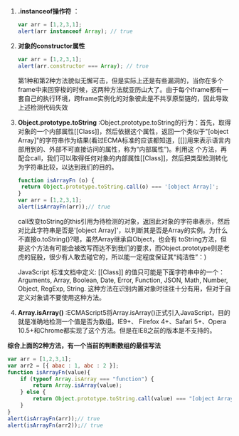 1. **.instanceof操作符** ：

   ```js
   var arr = [1,2,3,1];
   alert(arr instanceof Array); // true 
   ```

2. **对象的constructor属性** 

   ```js
   var arr = [1,2,3,1];
   alert(arr.constructor === Array); // true 
   ```

   第1种和第2种方法貌似无懈可击，但是实际上还是有些漏洞的，当你在多个frame中来回穿梭的时候，这两种方法就亚历山大了。由于每个iframe都有一套自己的执行环境，跨frame实例化的对象彼此是不共享原型链的，因此导致上述检测代码失效

3. **Object.prototype.toString** :Object.prototype.toString的行为：首先，取得对象的一个内部属性[[Class]]，然后依据这个属性，返回一个类似于"[object Array]"的字符串作为结果(看过ECMA标准的应该都知道，[[]]用来表示语言内部用到的、外部不可直接访问的属性，称为“内部属性”)。利用这 个方法，再配合call，我们可以取得任何对象的内部属性[[Class]]，然后把类型检测转化为字符串比较，以达到我们的目的。

   ```js
   function isArrayFn (o) {
   	return Object.prototype.toString.call(o) === '[object Array]';
   }
   var arr = [1,2,3,1];
   alert(isArrayFn(arr));// true 
   ```

     call改变toString的this引用为待检测的对象，返回此对象的字符串表示，然后对比此字符串是否是'[object Array]'，以判断其是否是Array的实例。为什么不直接o.toString()?嗯，虽然Array继承自Object，也会有 toString方法，但是这个方法有可能会被改写而达不到我们的要求，而Object.prototype则是老虎的屁股，很少有人敢去碰它的，所以能一定程度保证其“纯洁性”：) 

   JavaScript 标准文档中定义: [[Class]] 的值只可能是下面字符串中的一个： Arguments, Array, Boolean, Date, Error, Function, JSON, Math, Number, Object, RegExp, String. 
   这种方法在识别内置对象时往往十分有用，但对于自定义对象请不要使用这种方法。   

4. **Array.isArray()** :ECMAScript5将Array.isArray()正式引入JavaScript，目的就是准确地检测一个值是否为数组。IE9+、 Firefox 4+、Safari 5+、Opera 10.5+和Chrome都实现了这个方法。但是在IE8之前的版本是不支持的。

**综合上面的2种方法，有一个当前的判断数组的最佳写法**

```js
var arr = [1,2,3,1];
var arr2 = [{ abac : 1, abc : 2 }];
function isArrayFn(value){
	if (typeof Array.isArray === "function") {
		return Array.isArray(value);
	} else {
		return Object.prototype.toString.call(value) === "[object Array]";
	}
}
alert(isArrayFn(arr));// true
alert(isArrayFn(arr2));// true
```

